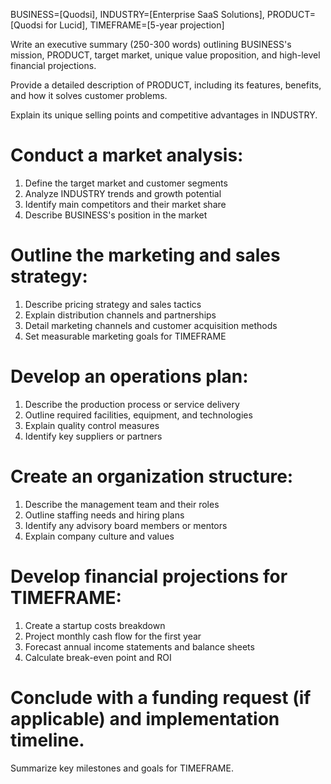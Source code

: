 BUSINESS=[Quodsi], INDUSTRY=[Enterprise SaaS Solutions], PRODUCT=[Quodsi for Lucid], TIMEFRAME=[5-year projection]

 
Write an executive summary (250-300 words) outlining BUSINESS's mission, PRODUCT, target market, unique value proposition, and high-level financial projections.

Provide a detailed description of PRODUCT, including its features, benefits, and how it solves customer problems.

Explain its unique selling points and competitive advantages in INDUSTRY.

# Conduct a market analysis:
1. Define the target market and customer segments
2. Analyze INDUSTRY trends and growth potential
3. Identify main competitors and their market share
4. Describe BUSINESS's position in the market

# Outline the marketing and sales strategy:
1. Describe pricing strategy and sales tactics
2. Explain distribution channels and partnerships
3. Detail marketing channels and customer acquisition methods
4. Set measurable marketing goals for TIMEFRAME

# Develop an operations plan:
1. Describe the production process or service delivery
2. Outline required facilities, equipment, and technologies
3. Explain quality control measures
4. Identify key suppliers or partners

# Create an organization structure:
1. Describe the management team and their roles
2. Outline staffing needs and hiring plans
3. Identify any advisory board members or mentors
4. Explain company culture and values

# Develop financial projections for TIMEFRAME:
1. Create a startup costs breakdown
2. Project monthly cash flow for the first year
3. Forecast annual income statements and balance sheets
4. Calculate break-even point and ROI

# Conclude with a funding request (if applicable) and implementation timeline.
Summarize key milestones and goals for TIMEFRAME.